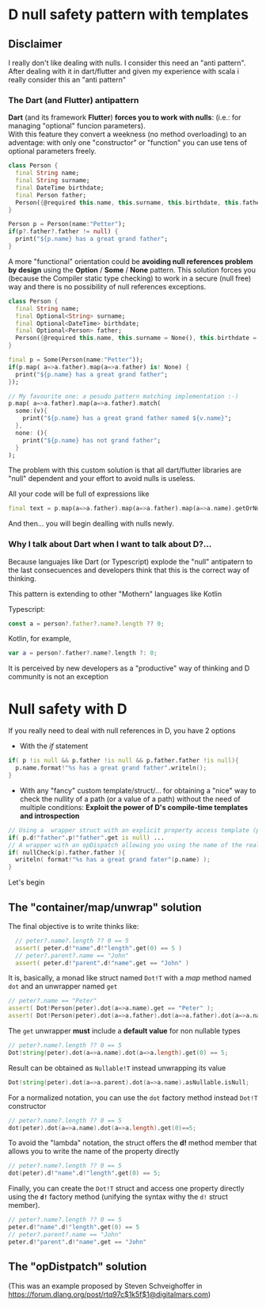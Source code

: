 # D null safety pattern with templates

## Disclaimer

I really don't like dealing with nulls.  I consider this need an "anti pattern".  After dealing with it in dart/flutter and given my experience with scala i really consider this an "anti pattern"

### The Dart (and Flutter) antipattern

**Dart** (and its framework **Flutter**) **forces you to work with nulls**:   (i.e.: for managing "optional" funcion parameters).  
With this feature they convert a weekness (no method overloading) to an adventage: with only one "constructor" or "function" you can use tens of optional parameters freely.

```Dart
class Person {
  final String name;
  final String surname;
  final DateTime birthdate;
  final Person father;
  Person({@required this.name, this.surname, this.birthdate, this.father});
}

Person p = Person(name:"Petter");
if(p?.father?.father != null) {
  print("${p.name} has a great grand father";
}
```

A more "functional" orientation could be **avoiding null references problem by design** using the **Option** / **Some** / **None** pattern.
This solution forces you (because the Compiler static type checking) to work in a secure (null free) way and there is no possibility of null references exceptions.  

```Dart
class Person {
  final String name;
  final Optional<String> surname;
  final Optional<DateTime> birthdate;
  final Optional<Person> father;
  Person({@required this.name, this.surname = None(), this.birthdate = None(), this.father = None()});
}

final p = Some(Person(name:"Petter"));
if(p.map( a=>a.father).map(a=>a.father) is! None) {
  print("${p.name} has a great grand father";
});

// My favourite one: a pesudo pattern matching implementation :-)
p.map( a=>a.father).map(a=>a.father).match( 
  some:(v){  
    print("${p.name} has a great grand father named ${v.name}"; 
  }, 
  none: (){ 
    print("${p.name} has not grand father";
  }
);
```

The problem with this custom solution is that all dart/flutter libraries are "null" dependent and your effort to avoid nulls is useless.

All your code will be full of expressions like
```Dart
final text = p.map(a=>a.father).map(a=>a.father).map(a=>a.name).getOrNull();
```
And then... you will begin dealling with nulls newly.

### Why I talk about Dart when I want to talk about D?... 

Because languajes like Dart (or Typescript) explode the "null" antipatern to the last consecuences and developers think that this is the correct way of thinking.

This pattern is extending to other "Mothern" languages like Kotlin

Typescript:
```ts
const a = person?.father?.name?.length ?? 0;

```
Kotlin, for example, 
```kotlin
var a = person?.father?.name?.length ?: 0;
```

It is perceived by new developers as a "productive" way of thinking and D community is not an exception

# Null safety with D

If you really need to deal with null references in D, you have 2 options

* With the *if* statement

```D
if( p !is null && p.father !is null && p.father.father !is null){
  p.name.format!"%s has a great grand father".writeln();
}
```
* With any "fancy" custom template/struct/... for obtaining a "nice" way to check the nullity of a path (or a value of a path) without the need of multiple conditions:  **Exploit the power of D's compile-time templates and introspection**

```D
// Using a  wrapper struct with an explicit property access template (p!"father" is similar to map!"a.father") and an uwrapper method (get)
if( p.d!"father".p!"father".get is null) ...
// A wrapper with an opDispatch allowing you using the name of the real properties to check it's nullity:
if( nullCheck(p).father.father ){
  writeln( format!"%s has a great grand fater"(p.name) );
}
```

Let's begin

## The  "container/map/unwrap" solution

The final objective is to write thinks like:
```D
  // peter?.name?.length ?? 0 == 5
  assert( peter.d!"name".d!"length".get(0) == 5 )
  // peter?.parent?.name == "John"
  assert( peter.d!"parent".d!"name".get == "John" )
```
  
It is, basically, a monad like struct named ``Dot!T`` with a *map* method named ``dot`` and an unwrapper named ``get``

```D
// peter?.name == "Peter"
assert( Dot!Person(peter).dot(a=>a.name).get == "Peter" );
assert( Dot!Person(peter).dot(a=>a.father).dot(a=>a.father).dot(a=>a.name).get is null );
```

The ``get`` unwrapper **must** include a **default value** for non nullable types
  
```D
// peter?.name?.length ?? 0 == 5
Dot!string(peter).dot(a=>a.name).dot(a=>a.length).get(0) == 5;
```

Result can be obtained as ``Nullable!T`` instead unwrapping its value

```D
Dot!string(peter).dot(a=>a.parent).dot(a=>a.name).asNullable.isNull;
```

For a normalized notation, you can use the ``dot`` factory method instead ``Dot!T`` constructor

```D
// peter?.name?.length ?? 0 == 5
dot(peter).dot(a=>a.name).dot(a=>a.length).get(0)==5;
```

To avoid the "lambda" notation, the struct offers the **d!** method member that allows you to write the name of the property directly

```D
// peter?.name?.length ?? 0 == 5
dot(peter).d!"name".d!"length".get(0) == 5;
```

Finally, you can create the ``Dot!T`` struct and access one property directly using the **``d!``** factory method (unifying the syntax withy the ``d!`` struct member).

```D
// peter?.name?.length ?? 0 == 5
peter.d!"name".d!"length".get(0) == 5
// peter?.parent?.name == "John"
peter.d!"parent".d!"name".get == "John"
```

## The "opDistpatch" solution

(This was an example proposed by Steven Schveighoffer in https://forum.dlang.org/post/rtq97c$1k5f$1@digitalmars.com)
